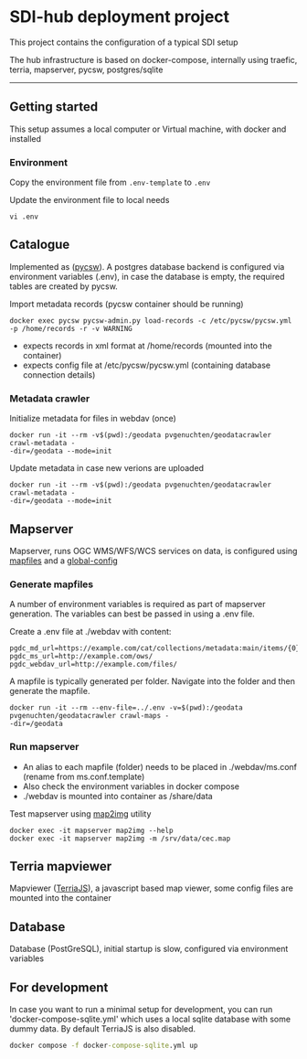 # SDI-hub deployment project

This project contains the configuration of a typical SDI setup

The hub infrastructure is based on docker-compose, internally using traefic, terria, mapserver, pycsw, postgres/sqlite 

---

## Getting started

This setup assumes a local computer or Virtual machine, with docker and installed

### Environment

Copy the environment file from `.env-template` to `.env` 

Update the environment file to local needs
 
```
vi .env
```

## Catalogue

Implemented as ([pycsw](https://www.pycsw.org)). A postgres database backend is configured via environment variables (.env), in case the database is empty, the required tables are created by pycsw.

Import metadata records (pycsw container should be running)

```
docker exec pycsw pycsw-admin.py load-records -c /etc/pycsw/pycsw.yml -p /home/records -r -v WARNING
```

- expects records in xml format at /home/records (mounted into the container)
- expects config file at /etc/pycsw/pycsw.yml (containing database connection details)


### Metadata crawler

Initialize metadata for files in webdav (once)
```
docker run -it --rm -v$(pwd):/geodata pvgenuchten/geodatacrawler crawl-metadata -
-dir=/geodata --mode=init
```
Update metadata in case new verions are uploaded
```
docker run -it --rm -v$(pwd):/geodata pvgenuchten/geodatacrawler crawl-metadata -
-dir=/geodata --mode=init
```

## Mapserver

Mapserver, runs OGC WMS/WFS/WCS services on data, is configured using [mapfiles](https://www.mapserver.org/mapfile/) and a [global-config](https://www.mapserver.org/mapfile/config.html)

### Generate mapfiles

A number of environment variables is required as part of mapserver generation.
The variables can best be passed in using a .env file.

Create a .env file at ./webdav with content:
```
pgdc_md_url=https://example.com/cat/collections/metadata:main/items/{0}
pgdc_ms_url=http://example.com/ows/
pgdc_webdav_url=http://example.com/files/
```

A mapfile is typically generated per folder. Navigate into the folder and then generate the mapfile.
```
docker run -it --rm --env-file=../.env -v=$(pwd):/geodata pvgenuchten/geodatacrawler crawl-maps -
-dir=/geodata 
```
### Run mapserver

- An alias to each mapfile (folder) needs to be placed in ./webdav/ms.conf (rename from ms.conf.template)
- Also check the environment variables in docker compose
- ./webdav is mounted into container as /share/data

Test mapserver using [map2img](https://mapserver.org/utilities/map2img.html) utility

```
docker exec -it mapserver map2img --help
docker exec -it mapserver map2img -m /srv/data/cec.map
```

## Terria mapviewer

Mapviewer ([TerriaJS](https://terria.io)), a javascript based map viewer, some config files are mounted into the container

## Database

Database (PostGreSQL), initial startup is slow, configured via environment variables


## For development

In case you want to run a minimal setup for development, you can run 'docker-compose-sqlite.yml' which uses a local sqlite database with some dummy data. By default TerriaJS is also disabled. 

```cmd
docker compose -f docker-compose-sqlite.yml up
```



